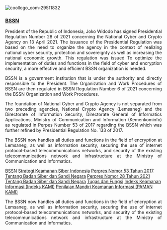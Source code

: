 ![coollogo_com-29511832](https://github.com/gg2774/gg2774/assets/135232724/4697725b-a265-4b4c-91fe-599b04ca5f44)


<h3><a href="#"><b>BSSN</b></a></h3>


<p style="text-align: justify">President of the Republic of Indonesia, Joko Widodo has signed Presidential Regulation Number 28 of 2021 concerning the National Cyber and Crypto Agency on 13 April 2021. The issuance of the Presidential Regulation was based on the need to organize the agency in the context of realizing national cyber security, protection and sovereignty as well as increasing the national economic growth. This regulation was issued To optimize the implementation of duties and functions in the field of cyber and encryption security, a more effective and efficient BSSN organization is needed.</p>

<p style="text-align: justify">BSSN is a government institution that is under the authority and directly responsible to the President. The Organization and Work Procedures of BSSN are then regulated in BSSN Regulation Number 6 of 2021 concerning the BSSN Organization and Work Procedures.</p>

<p style="text-align: justify">The foundation of National Cyber and Crypto Agency is not separated from two preceding agencies, National Crypto Agency (Lemsaneg)  and the Directorate of Information Security, Directorate General of Informatics Applications, Ministry of Communication and Information (Kemenkominfo) as regulated in Perpes Number 53 of 2017 regarding the BSSN which was further refined by Presidential Regulation No. 133 of 2017.</p>

<p style="text-align: justify">The BSSN now handles all duties and functions in the field of encryption at Lemsaneg, as well as information security, securing the use of internet protocol-based telecommunications networks, and security of the existing telecommunications network and infrastructure at the Ministry of Communication and Informatics.</p>

<a href="https://bssn.go.id/">BSSN</a>
<a href="../halaman/tentang/pengantar-strategi-keamanan-siber-indonesia.html">Strategi Keamanan Siber Indonesia</a>
<a href="../halaman/tentang/perpres-nomor-53-tahun-2017-tentang-badan-siber-dan-sandi-negara.html">Perpres Nomor 53 Tahun 2017 Tentang Badan Siber dan Sandi Negara</a>
<a href="../halaman/tentang/perpres-nomor-28-tahun-2021-tentang-badan-siber-dan-sandi-negara.html">Perpres Nomor 28 Tahun 2021 Tentang Badan Siber dan Sandi Negara</a>
<a href="../halaman/tentang/tugas-dan-fungsi-bssn.html">Tugas dan Fungsi</a>
<a href="https://bssn.go.id/indeks-kami/">Indeks Keamanan Informasi (Indeks KAMI)</a>
<a href="https://bssn.go.id/paman-kami/">Penilaian Mandiri Keamanan Informasi (PAMAN KAMI)</a>


<p style="text-align: justify">The BSSN now handles all duties and functions in the field of encryption at Lemsaneg, as well as information security, securing the use of internet protocol-based telecommunications networks, and security of the existing telecommunications network and infrastructure at the Ministry of Communication and Informatics.</p>